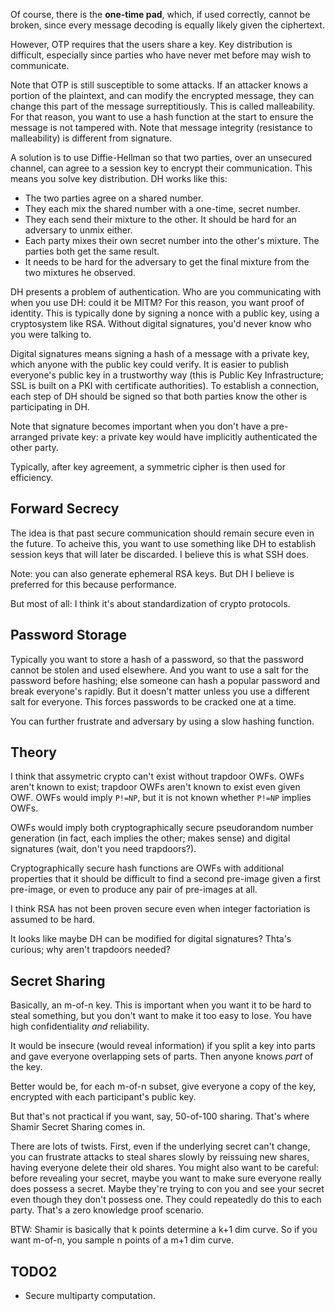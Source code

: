 Of course, there is the **one-time pad**, which, if used correctly,
cannot be broken, since every message decoding is equally likely given
the ciphertext.

However, OTP requires that the users share a key. Key distribution is
difficult, especially since parties who have never met before may wish
to communicate.

Note that OTP is still susceptible to some attacks. If an attacker
knows a portion of the plaintext, and can modify the encrypted
message, they can change this part of the message
surreptitiously. This is called malleability. For that reason, you
want to use a hash function at the start to ensure the message is not
tampered with. Note that message integrity (resistance to
malleability) is different from signature.

A solution is to use Diffie-Hellman so that two parties, over an
unsecured channel, can agree to a session key to encrypt their
communication. This means you solve key distribution. DH works like
this:

* The two parties agree on a shared number.
* They each mix the shared number with a one-time, secret number.
* They each send their mixture to the other. It should be hard for an
  adversary to unmix either.
* Each party mixes their own secret number into the other's
  mixture. The parties both get the same result.
* It needs to be hard for the adversary to get the final mixture from
  the two mixtures he observed.

DH presents a problem of authentication. Who are you communicating
with when you use DH: could it be MITM? For this reason, you want
proof of identity. This is typically done by signing a nonce with a
public key, using a cryptosystem like RSA. Without digital signatures,
you'd never know who you were talking to.

Digital signatures means signing a hash of a message with a private
key, which anyone with the public key could verify. It is easier to
publish everyone's public key in a trustworthy way (this is Public Key
Infrastructure; SSL is built on a PKI with certificate
authorities). To establish a connection, each step of DH should be
signed so that both parties know the other is participating in DH.

Note that signature becomes important when you don't have a
pre-arranged private key: a private key would have implicitly
authenticated the other party.

Typically, after key agreement, a symmetric cipher is then used for
efficiency.

## Forward Secrecy

The idea is that past secure communication should remain secure even
in the future. To acheive this, you want to use something like DH to
establish session keys that will later be discarded. I believe this is
what SSH does.

Note: you can also generate ephemeral RSA keys. But DH I believe is
preferred for this because performance.

But most of all: I think it's about standardization of crypto
protocols.

## Password Storage

Typically you want to store a hash of a password, so that the password
cannot be stolen and used elsewhere. And you want to use a salt for
the password before hashing; else someone can hash a popular password
and break everyone's rapidly. But it doesn't matter unless you use a
different salt for everyone. This forces passwords to be cracked one
at a time.

You can further frustrate and adversary by using a slow hashing
function.

## Theory

I think that assymetric crypto can't exist without trapdoor OWFs. OWFs
aren't known to exist; trapdoor OWFs aren't known to exist even given
OWF. OWFs would imply `P!=NP`, but it is not known whether `P!=NP`
implies OWFs.

OWFs would imply both cryptographically secure pseudorandom number
generation (in fact, each implies the other; makes sense) and digital
signatures (wait, don't you need trapdoors?).

Cryptographically secure hash functions are OWFs with additional
properties that it should be difficult to find a second pre-image
given a first pre-image, or even to produce any pair of pre-images at
all.

I think RSA has not been proven secure even when integer factoriation
is assumed to be hard.

It looks like maybe DH can be modified for digital signatures? Thta's
curious; why aren't trapdoors needed?

## Secret Sharing

Basically, an m-of-n key. This is important when you want it to be
hard to steal something, but you don't want to make it too easy to
lose. You have high confidentiality *and* reliability.

It would be insecure (would reveal information) if you split a key
into parts and gave everyone overlapping sets of parts. Then anyone
knows *part* of the key.

Better would be, for each m-of-n subset, give everyone a copy of the
key, encrypted with each participant's public key.

But that's not practical if you want, say, 50-of-100 sharing. That's
where Shamir Secret Sharing comes in.

There are lots of twists. First, even if the underlying secret can't
change, you can frustrate attacks to steal shares slowly by reissuing
new shares, having everyone delete their old shares. You might also
want to be careful: before revealing your secret, maybe you want to
make sure everyone really does possess a secret. Maybe they're trying
to con you and see your secret even though they don't possess
one. They could repeatedly do this to each party. That's a zero
knowledge proof scenario.

BTW: Shamir is basically that k points determine a k+1 dim curve. So
if you want m-of-n, you sample n points of a m+1 dim curve.

## TODO2

* Secure multiparty computation.
